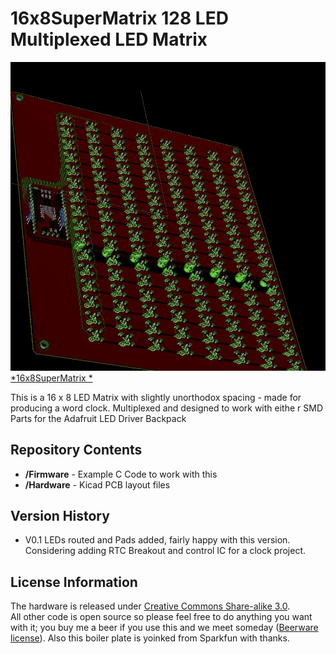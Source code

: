 16x8SuperMatrix 128 LED Multiplexed LED Matrix
===========================
[![Mulitplexed LED Matrix](https://github.com/phenoptix/16x8SuperMatrix/blob/master/16x8SuperMatrix.jpg?raw=true)  
*16x8SuperMatrix *]()

This is a 16 x 8 LED Matrix with slightly unorthodox spacing - made for producing a word clock. Multiplexed and designed to work with eithe
r SMD Parts for the Adafruit LED Driver Backpack 

Repository Contents
-------------------
* **/Firmware** - Example C Code to work with this 
* **/Hardware** - Kicad PCB layout files

Version History
---------------
* V0.1 LEDs routed and Pads added, fairly happy with this version. Considering adding RTC Breakout and control IC for a clock project.


License Information
-------------------
The hardware is released under [Creative Commons Share-alike 3.0](http://creativecommons.org/licenses/by-sa/3.0/).  
All other code is open source so please feel free to do anything you want with it; you buy me a beer if you use this and we meet someday ([Beerware license](http://en.wikipedia.org/wiki/Beerware)).
Also this boiler plate is yoinked from Sparkfun with thanks.
